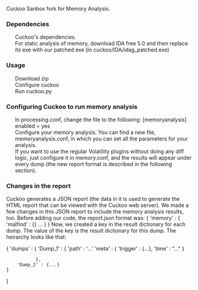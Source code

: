 Cuckoo Sanbox fork for Memory Analysis.

<h3>
<a name="user-content-authors" class="anchor" href="#dependencies" aria-hidden="true"><span class="octicon octicon-link"></span></a>Dependencies</h3>
<ul class="task-list">
<li>Cuckoo's dependencies.</li>
<li>For static analysis of memory, download IDA free 5.0 and then replace its exe with our patched exe (in cuckoo/IDA/idag_patched.exe)</li>
</ul>

<h3>
<a name="user-content-authors" class="anchor" href="#dependencies" aria-hidden="true"><span class="octicon octicon-link"></span></a>Usage</h3>
<ul class="task-list">
<li>Download zip</li>
<li>Configure cuckoo</li>
<li>Run cuckoo.py</li>
</ul>

<h3>
<a name="user-content-authors" class="anchor" href="#dependencies" aria-hidden="true"><span class="octicon octicon-link"></span></a>Configuring Cuckoo to run memory analysis</h3>
<ul class="task-list">
<li>In processing.conf, change the file to the following:
[memoryanalysis]
enabled = yes
</li>
<li>Configure your memory analysis. You can find a new file, memoryanalysis.conf, in which you can set all the parameters for your analysis.</li>
<li>If you want to use the regular Volatility plugins without doing any diff logic, just configure it in memory.conf, and the results will appear under every dump (the new report format is described in the following section).</li>
</ul>
<h3>
<a name="user-content-authors" class="anchor" href="#dependencies" aria-hidden="true"><span class="octicon octicon-link"></span></a>Changes in the report</h3>
Cuckoo generates a JSON report (the data in it is used to generate the HTML report that can be viewed with the Cuckoo web server).
We made a few changes in this JSON report to include the memory analysis results, too.
Before adding our code, the report.json format was:
{
	'memory' : {
			'malfind' : {} ...
		   }
}
Now, we created a key in the result dictionary for each dump. The value of the key is the result dictionary for this dump.
The heirarchy looks like that:

{
	'dumps' : {
		'Dump_1' : {
				'path' : '...'
				'meta' : {
						'trigger' : {...},
						'time' : "..."
					 }
		
			   },
		'Dump_2' : {...}
	}
}

